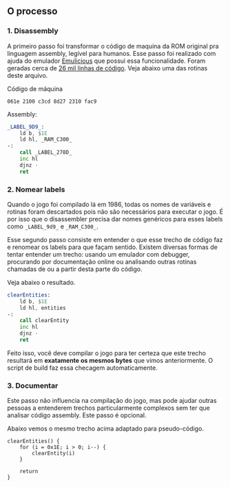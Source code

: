 ## O processo

### 1. Disassembly
A primeiro passo foi transformar o código de maquina da ROM original pra linguagem assembly, legível para humanos. Esse passo foi realizado com ajuda do emulador [Emulicious](https://emulicious.net/) que possui essa funcionalidade. Foram geradas cerca de [26 mil linhas de código](https://github.com/lhsazevedo/akmw/blob/25fd2e4413858a1700a7c40dd345f5d6b827e979/asm/baserom.asm). Veja abaixo uma das rotinas deste arquivo.

Código de máquina
```
061e 2100 c3cd 8d27 2310 fac9
```

Assembly:
```asm
_LABEL_9D9_:
    ld b, $1E
    ld hl, _RAM_C300_
-:
    call _LABEL_278D_
    inc hl
    djnz -
    ret
```

### 2. Nomear labels
Quando o jogo foi compilado lá em 1986, todas os nomes de variáveis e rotinas foram descartados pois não são necessários para executar o jogo. É por isso que o disassembler precisa dar nomes genéricos para esses labels como `_LABEL_9d9_` e `_RAM_C300_`.

Esse segundo passo consiste em entender o que esse trecho de código faz e renomear os labels para que façam sentido. Existem diversas formas de tentar entender um trecho: usando um emulador com debugger, procurando por documentação online ou analisando outras rotinas chamadas de ou a partir desta parte do código.

Veja abaixo o resultado.

```asm
clearEntities:
    ld b, $1E
    ld hl, entities
-:
    call clearEntity
    inc hl
    djnz -
    ret
```

Feito isso, você deve compilar o jogo para ter certeza que este trecho resultará em **exatamente os mesmos bytes** que vimos anteriormente. O script de build faz essa checagem automaticamente.

### 3. Documentar
Este passo não influencia na compilação do jogo, mas pode ajudar outras pessoas a entenderem trechos particularmente complexos sem ter que analisar código assembly. Este passo é opcional.

Abaixo vemos o mesmo trecho acima adaptado para pseudo-código.

```
clearEntities() {
    for (i = 0x1E; i > 0; i--) {
        clearEntity(i)
    }
 
    return
}
```
